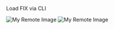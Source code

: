 Load FIX via CLI

![My Remote Image](https://github.com/EonClaw/DIY-Flight-Controller-STM32F411CEU6/blob/main/images/load.png?raw=true?dl=0)
![My Remote Image](https://github.com/EonClaw/DIY-Flight-Controller-STM32F411CEU6/blob/main/images/execute.png?raw=true?dl=0)

